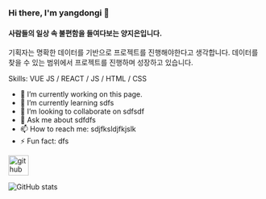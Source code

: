 ### Hi there, I'm yangdongi 👋
#### 사람들의 일상 속 불편함을 들여다보는 양지은입니다.

기획자는 명확한 데이터를 기반으로 프로젝트를 진행해야한다고 생각합니다. 데이터를 찾을 수 있는 범위에서 프로젝트를 진행하며 성장하고 있습니다.

Skills: VUE JS / REACT / JS / HTML / CSS

- 🔭 I’m currently working on this page. 
- 🌱 I’m currently learning sdfs 
- 👯 I’m looking to collaborate on sdfsdf 
- 💬 Ask me about sdfdfs 
- 📫 How to reach me: sdjfksldjfkjslk 
- ⚡ Fun fact: dfs 


[<img src='https://cdn.jsdelivr.net/npm/simple-icons@3.0.1/icons/github.svg' alt='github' height='40'>](https://github.com/FONElight)  

![GitHub stats](https://github-readme-stats.vercel.app/api?username=FONElight&show_icons=true)  


